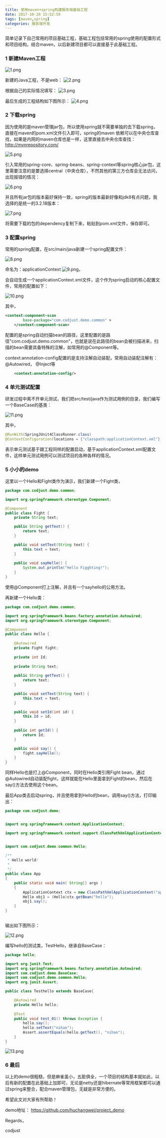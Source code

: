 ```yaml
---
title: 使用maven+spring构建服务端基础工程
date: 2017-10-26 15:52:59
tags: [maven,spring]
categories: 服务端开发
---
```

简单记录下自己常用的项目基础工程，基础工程包括常用的spring使用的配置形式和项目结构，结合maven，以后新建项目都可以直接基于此基础工程。

### 1 新建Maven工程

![1.png](http://upload-images.jianshu.io/upload_images/3981501-409d2206f0f71964.png?imageMogr2/auto-orient/strip%7CimageView2/2/w/1240)
<!--more-->
新建的Java工程，不是web：
![2.png](http://upload-images.jianshu.io/upload_images/3981501-07646685637bc55e.png?imageMogr2/auto-orient/strip%7CimageView2/2/w/1240)

根据自己的实际情况填写：
![3.png](http://upload-images.jianshu.io/upload_images/3981501-c447d141e8c26dda.png?imageMogr2/auto-orient/strip%7CimageView2/2/w/1240)

最后生成的工程结构如下图所示：
![4.png](http://upload-images.jianshu.io/upload_images/3981501-96ead9ea38e3abe1.png?imageMogr2/auto-orient/strip%7CimageView2/2/w/1240)

### 2 下载spring
因为使用的是maven管理jar包，所以使用spring就不需要单独的去下载spring，直接在maven的pom.xml文件引入即可，spring的maven 依赖可以在中央仓库查找，如果是内网的maven仓库也是一样，这里直接去中央仓库查找：http://mvnrepository.com/


![5.png](http://upload-images.jianshu.io/upload_images/3981501-31299db1f88f0485.png?imageMogr2/auto-orient/strip%7CimageView2/2/w/1240)

引入常用的spring-core、spring-beans、spring-context等spring核心jar包，这里需要注意的是要选择central（中央仓库），不然其他的第三方仓库会无法访问，出现报错的情况：



![6.png](http://upload-images.jianshu.io/upload_images/3981501-b19f49e02f08b6e7.png?imageMogr2/auto-orient/strip%7CimageView2/2/w/1240)

并且所有jar包的版本最好保持一致，spring的版本最新好像和jdk8有点问题，我选择的是统一的3.2.18版本：

![7.png](http://upload-images.jianshu.io/upload_images/3981501-3a97b04f86d41b79.png?imageMogr2/auto-orient/strip%7CimageView2/2/w/1240)

将需要下载的包的dependency复制下来，粘贴到pom.xml文件，保存即可。

### 3 配置spring
常用的spring配置，在src/main/java新建一个spring配置文件：

![8.png](http://upload-images.jianshu.io/upload_images/3981501-762bd3ffd9a321c1.png?imageMogr2/auto-orient/strip%7CimageView2/2/w/1240)

命名为：applicationContext
![9.png](http://upload-images.jianshu.io/upload_images/3981501-57332ea8d0e862a8.png?imageMogr2/auto-orient/strip%7CimageView2/2/w/1240)，

会自动生成一个applicationContext.xml文件，这个作为spring启动的核心配置文件，常用的配置如下：

![10.png](http://upload-images.jianshu.io/upload_images/3981501-3ad1ad1a0a597bd8.png?imageMogr2/auto-orient/strip%7CimageView2/2/w/1240)

其中，
```xml
<context:component-scan 
		base-package="com.codjust.demo.common" >
	</context:component-scan>
```
配置的是spring自动扫描bean的路径，这里配置的是路径"com.codjust.demo.common"，也就是说在此路径的bean会被扫描进来，扫描的bean需要具备特殊的注解，如常用的@Component等。

context:annotation-config配置的是支持注解自动装配，常用自动装配注解有：	@Autowired，	@Inject等
```xml
	<context:annotation-config/>
```

### 4 单元测试配置
研发过程中离不开单元测试，我们把src/test/java作为测试用例的目录，我们编写一个BaseCase的基类：

![11.png](http://upload-images.jianshu.io/upload_images/3981501-c5ac1e1ac6a2dd45.png?imageMogr2/auto-orient/strip%7CimageView2/2/w/1240)

其中，
```java
@RunWith(SpringJUnit4ClassRunner.class)
@ContextConfiguration(locations = {"classpath:applicationContext.xml"})
```
表示单元测试基于跟工程同样的配置启动，基于applicationContext.xml配置文件，这样单元测试用例可以测试项目的各种各样的情况。

### 5 小小的demo
这里以一个Hello和Fight类作为演示，我们新建一个Fight类，
```java
package com.codjust.demo.common;

import org.springframework.stereotype.Component;

@Component
public class Fight {
	private String text;

	public String getText() {
		return text;
	}

	public void setText(String text) {
		this.text = text;
	}
	
	public void sayHello() {
		System.out.println("Hello Figghting!");
	}
}
```
使用@Component打上注解，并且有一个sayhello的公用方法。

再新建一个Hello类：
```java
package com.codjust.demo.common;

import org.springframework.beans.factory.annotation.Autowired;
import org.springframework.stereotype.Component;

@Component
public class Hello {	
	
	@Autowired
	private Fight fight;
	
	private int Id;
	
	private String text;
	
	public String getText() {
		return text;
	}

	public void setText(String text) {
		this.text = text;
	}

	public void setId(int id) {
		this.Id = id;
	}
	
	public int getId() {
		return Id;
	}

	public void say() {
		fight.sayHello();
	}
}
```
同样Hello也是打上@Component，同时在Hello类引用Fight bean，通过@Autowired自动装配fight，这样就能在Hello里面拿到Fight的bean，然后在say()方法去使用这个bean。

最后App类去启动spring，并且使用拿到Hello的bean，调用say()方法，打印输出：

```java
package com.codjust.demo;


import org.springframework.context.ApplicationContext;

import org.springframework.context.support.ClassPathXmlApplicationContext;


import com.codjust.demo.common.Hello;

/**
 * Hello world!
 *
 */
public class App 
{
    public static void main( String[] args )
    {
    	ApplicationContext ctx = new ClassPathXmlApplicationContext("applicationContext.xml");		
		Hello obj1 = (Hello)ctx.getBean("hello");
		obj1.say();    	
    }
}
 
```
输出如下图所示：

![12.png](http://upload-images.jianshu.io/upload_images/3981501-9b85e699cb9fee9e.png?imageMogr2/auto-orient/strip%7CimageView2/2/w/1240)

编写hello的测试类，TestHello，继承自BaseCase：
```java
package hello;

import org.junit.Test;
import org.springframework.beans.factory.annotation.Autowired;
import com.codjust.demo.BaseCase;
import com.codjust.demo.common.Hello;
import org.junit.Assert;

public class Testhello extends BaseCase{

	@Autowired
	private Hello hello;
	
	@Test
	public void test_01() throws Exception {
		hello.say();
		hello.setText("nihao");
		Assert.assertEquals(hello.getText(), "nihao");
	}
}

```

![13.png](http://upload-images.jianshu.io/upload_images/3981501-5717b3c3a2b9e742.png?imageMogr2/auto-orient/strip%7CimageView2/2/w/1240)

### 6 最后

以上的demo很粗糙，但是麻雀虽小，五脏俱全，一个项目的结构基本就如此，以后有新的配置在此基础上加即可，无论是netty还是hibernate等常用框架都可以通过spring来整合，配合maven管理包，无疑是非常方便的。

希望此文对大家有所帮助！

demo地址：
https://github.com/huchangwei/project_demo

Regards，

codjust
